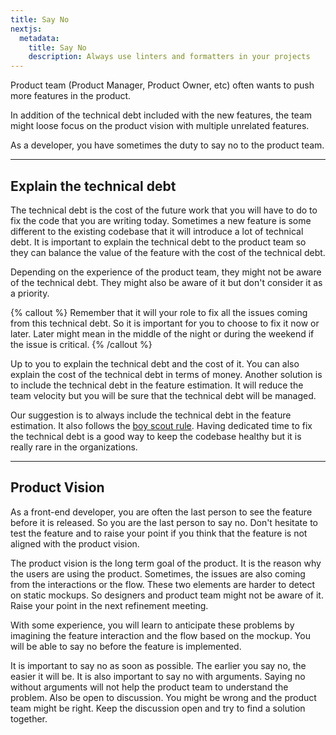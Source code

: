 ```yaml
---
title: Say No
nextjs:
  metadata:
    title: Say No
    description: Always use linters and formatters in your projects
---
```


Product team (Product Manager, Product Owner, etc) often wants to push more features in the product.

In addition of the technical debt included with the new features, the team might loose focus on the product vision with multiple unrelated features.

As a developer, you have sometimes the duty to say no to the product team.

---

## Explain the technical debt

The technical debt is the cost of the future work that you will have to do to fix the code that you are writing today. Sometimes a new feature is some different to the existing codebase that it will introduce a lot of technical debt. It is important to explain the technical debt to the product team so they can balance the value of the feature with the cost of the technical debt.

Depending on the experience of the product team, they might not be aware of the technical debt. They might also be aware of it but don't consider it as a priority.

{% callout %}
Remember that it will your role to fix all the issues coming from this technical debt. So it is important for you to choose to fix it now or later. Later might mean in the middle of the night or during the weekend if the issue is critical.
{% /callout %}

Up to you to explain the technical debt and the cost of it. You can also explain the cost of the technical debt in terms of money. Another solution is to include the technical debt in the feature estimation. It will reduce the team velocity but you will be sure that the technical debt will be managed.

Our suggestion is to always include the technical debt in the feature estimation. It also follows the [boy scout rule](/docs/code-craftsmanship/clean-code-rules#Boy%20scout%20rule). Having dedicated time to fix the technical debt is a good way to keep the codebase healthy but it is really rare in the organizations.

---

## Product Vision

As a front-end developer, you are often the last person to see the feature before it is released. So you are the last person to say no. Don't hesitate to test the feature and to raise your point if you think that the feature is not aligned with the product vision.

The product vision is the long term goal of the product. It is the reason why the users are using the product.
Sometimes, the issues are also coming from the interactions or the flow. These two elements are harder to detect on static mockups. So designers and product team might not be aware of it. Raise your point in the next refinement meeting.

With some experience, you will learn to anticipate these problems by imagining the feature interaction and the flow based on the mockup. You will be able to say no before the feature is implemented.

It is important to say no as soon as possible. The earlier you say no, the easier it will be. It is also important to say no with arguments. Saying no without arguments will not help the product team to understand the problem. Also be open to discussion. You might be wrong and the product team might be right. Keep the discussion open and try to find a solution together.
